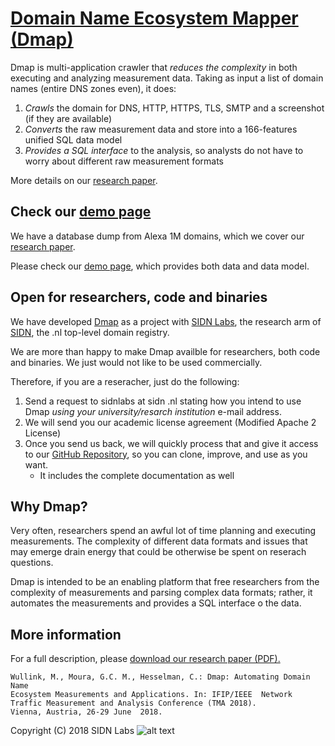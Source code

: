 # [Domain Name Ecosystem Mapper (Dmap)](http://Dmap.sidnlabs.nl)



Dmap is multi-application crawler that *reduces the complexity* in both executing and analyzing measurement data. Taking as input a list of domain names (entire DNS zones even), it does:
   1. *Crawls* the domain for DNS, HTTP, HTTPS, TLS, SMTP and a screenshot (if they are available)
   1. *Converts* the raw measurement data and store into a 166-features unified SQL data model
   3. *Provides a SQL interface* to  the analysis, so analysts do not have to worry about different raw measurement formats
   
More details on our [research paper](paper.pdf).

## Check our [demo page](demo/)

 We have a database dump from Alexa 1M domains, which we cover  our [research paper](paper.pdf).

Please check our [demo page](demo/), which provides both data and data model.

 

## Open for researchers, code and binaries
 
We have developed [Dmap](http://Dmap.sidnlabs.nl) as a project with [SIDN Labs](https://sidnlabs.nl), the research arm of [SIDN](https://sidn.nl), the .nl top-level domain registry.

We are more than happy to make Dmap availble for researchers, both code and binaries. We just would not like to be used commercially. 

Therefore, if you are a reseracher, just do the following:
  1. Send a request to sidnlabs at sidn .nl stating how you intend to use Dmap *using your university/resarch institution* e-mail address. 
  1. We will send you our academic license agreement (Modified Apache 2 License)
  1. Once you send us back, we will quickly process that and give it access to our  [GitHub Repository](https://github.com/SIDN/emap), so you can clone, improve, and use as you want.
     * It includes the complete documentation as well
 
## Why Dmap?
  
  Very often, researchers spend an awful lot of time planning and executing measurements. The complexity of different data formats and issues that may emerge drain energy that could be otherwise be spent on reserach questions.
  
  Dmap is intended to be an enabling platform that free researchers from the complexity of measurements and parsing complex data formats; rather, it automates the measurements and provides a SQL interface o the data. 
  
  
##  More information
For a full description, please [download our research paper (PDF).](paper.pdf)

```
Wullink, M., Moura, G.C. M., Hesselman, C.: Dmap: Automating Domain Name 
Ecosystem Measurements and Applications. In: IFIP/IEEE  Network 
Traffic Measurement and Analysis Conference (TMA 2018).
Vienna, Austria, 26-29 June  2018.
``` 

Copyright (C) 2018  SIDN Labs ![alt text][logo]

[logo]: http://entrada.sidnlabs.nl/assets/logo-sidn-labs-50px.png "Copyright (C) 2018  SIDN Labs"